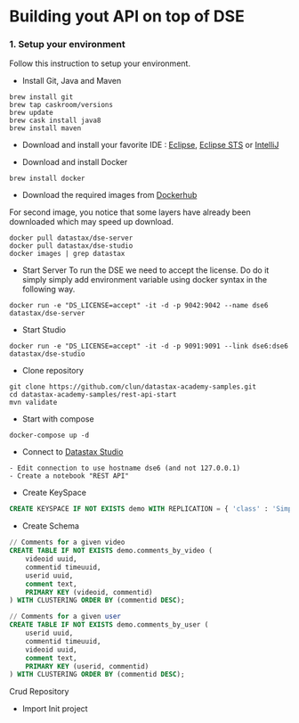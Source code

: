 # Building yout API on top of DSE

### 1. Setup your environment

Follow this instruction to setup your environment.

* Install Git, Java and Maven
```
brew install git
brew tap caskroom/versions
brew update
brew cask install java8
brew install maven
```

* Download and install your favorite IDE : [Eclipse](https://www.eclipse.org/downloads/eclipse-packages/), [Eclipse STS](https://spring.io/tools/sts/all)
or [IntelliJ](https://www.jetbrains.com/idea/)

* Download and install Docker
```
brew install docker
```

* Download the required images from [Dockerhub](https://hub.docker.com/u/datastax)

For second image, you notice that some layers have already been downloaded which may speed up
download.
```
docker pull datastax/dse-server
docker pull datastax/dse-studio
docker images | grep datastax
```

* Start Server
To run the DSE we need to accept the license. Do do it simply simply add environment variable using docker syntax in the following way. 
```
docker run -e "DS_LICENSE=accept" -it -d -p 9042:9042 --name dse6 datastax/dse-server
```

* Start Studio
```
docker run -e "DS_LICENSE=accept" -it -d -p 9091:9091 --link dse6:dse6 datastax/dse-studio
```

* Clone repository
```
git clone https://github.com/clun/datastax-academy-samples.git
cd datastax-academy-samples/rest-api-start
mvn validate
```


* Start with compose
```
docker-compose up -d
```

* Connect to [Datastax Studio](http://localhost:9091)
```
- Edit connection to use hostname dse6 (and not 127.0.0.1)
- Create a notebook "REST API"
```

* Create KeySpace
```sql
CREATE KEYSPACE IF NOT EXISTS demo WITH REPLICATION = { 'class' : 'SimpleStrategy', 'replication_factor' : 3 };
```

* Create Schema
```sql
// Comments for a given video
CREATE TABLE IF NOT EXISTS demo.comments_by_video (
    videoid uuid,
    commentid timeuuid,
    userid uuid,
    comment text,
    PRIMARY KEY (videoid, commentid)
) WITH CLUSTERING ORDER BY (commentid DESC);

// Comments for a given user
CREATE TABLE IF NOT EXISTS demo.comments_by_user (
    userid uuid,
    commentid timeuuid,
    videoid uuid,
    comment text,
    PRIMARY KEY (userid, commentid)
) WITH CLUSTERING ORDER BY (commentid DESC);
```

Crud Repository
<script src="https://gist.github.com/clun/b577bca87908a50230e331093d6939b5.js"></script>

* Import Init project


